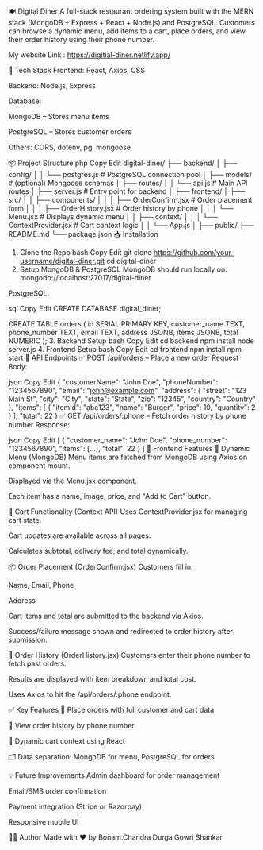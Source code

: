 🍽️ Digital Diner
A full-stack restaurant ordering system built with the MERN stack (MongoDB + Express + React + Node.js) and PostgreSQL. Customers can browse a dynamic menu, add items to a cart, place orders, and view their order history using their phone number.

My website Link : https://digitial-diner.netlify.app/

🚀 Tech Stack
Frontend: React, Axios, CSS

Backend: Node.js, Express

Database:

MongoDB – Stores menu items

PostgreSQL – Stores customer orders

Others: CORS, dotenv, pg, mongoose

📦 Project Structure
php
Copy
Edit
digital-diner/
├── backend/
│ ├── config/
│ │ └── postgres.js # PostgreSQL connection pool
│ ├── models/ # (optional) Mongoose schemas
│ ├── routes/
│ │ └── api.js # Main API routes
│ ├── server.js # Entry point for backend
│
├── frontend/
│ ├── src/
│ │ ├── components/
│ │ │ ├── OrderConfirm.jsx # Order placement form
│ │ │ ├── OrderHistory.jsx # Order history by phone
│ │ │ └── Menu.jsx # Displays dynamic menu
│ │ ├── context/
│ │ │ └── ContextProvider.jsx # Cart context logic
│ │ └── App.js
│ ├── public/
├── README.md
└── package.json
📥 Installation

1. Clone the Repo
   bash
   Copy
   Edit
   git clone https://github.com/your-username/digital-diner.git
   cd digital-diner
2. Setup MongoDB & PostgreSQL
   MongoDB should run locally on:
   mongodb://localhost:27017/digital-diner

PostgreSQL:

sql
Copy
Edit
CREATE DATABASE digital_diner;

CREATE TABLE orders (
id SERIAL PRIMARY KEY,
customer_name TEXT,
phone_number TEXT,
email TEXT,
address JSONB,
items JSONB,
total NUMERIC
); 3. Backend Setup
bash
Copy
Edit
cd backend
npm install
node server.js 4. Frontend Setup
bash
Copy
Edit
cd frontend
npm install
npm start
🧪 API Endpoints
✅ POST /api/orders – Place a new order
Request Body:

json
Copy
Edit
{
"customerName": "John Doe",
"phoneNumber": "1234567890",
"email": "john@example.com",
"address": {
"street": "123 Main St",
"city": "City",
"state": "State",
"zip": "12345",
"country": "Country"
},
"items": [
{
"itemId": "abc123",
"name": "Burger",
"price": 10,
"quantity": 2
}
],
"total": 22
}
✅ GET /api/orders/:phone – Fetch order history by phone number
Response:

json
Copy
Edit
[
{
"customer_name": "John Doe",
"phone_number": "1234567890",
"items": [...],
"total": 22
}
]
🧾 Frontend Features
🍔 Dynamic Menu (MongoDB)
Menu items are fetched from MongoDB using Axios on component mount.

Displayed via the Menu.jsx component.

Each item has a name, image, price, and "Add to Cart" button.

🛒 Cart Functionality (Context API)
Uses ContextProvider.jsx for managing cart state.

Cart updates are available across all pages.

Calculates subtotal, delivery fee, and total dynamically.

📦 Order Placement (OrderConfirm.jsx)
Customers fill in:

Name, Email, Phone

Address

Cart items and total are submitted to the backend via Axios.

Success/failure message shown and redirected to order history after submission.

📜 Order History (OrderHistory.jsx)
Customers enter their phone number to fetch past orders.

Results are displayed with item breakdown and total cost.

Uses Axios to hit the /api/orders/:phone endpoint.

✅ Key Features
🧾 Place orders with full customer and cart data

📜 View order history by phone number

🛒 Dynamic cart context using React

🗂 Data separation: MongoDB for menu, PostgreSQL for orders

💡 Future Improvements
Admin dashboard for order management

Email/SMS order confirmation

Payment integration (Stripe or Razorpay)

Responsive mobile UI

🧑‍💻 Author
Made with ❤️ by Bonam.Chandra Durga Gowri Shankar
